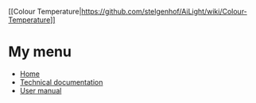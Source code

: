 [[Colour Temperature|https://github.com/stelgenhof/AiLight/wiki/Colour-Temperature]]


# My menu
* [Home][home]
* [Technical documentation][techdocs]
* [User manual][usermanual]

[home]: https://github.com/myproject/wiki/Home
[techdocs]: https://github.com/myproject/wiki/Technical-documentation
[usermanual]: https://github.com/myproject/wiki/User-manual